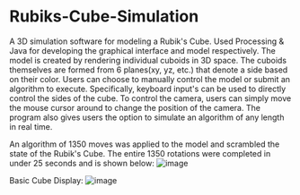 # Rubiks-Cube-Simulation
A 3D simulation software for modeling a Rubik's Cube. Used Processing & Java for developing the graphical interface and model respectively. The model is created by rendering individual cuboids in 3D space. The cuboids themselves are formed from 6 planes(xy, yz, etc.) that denote a side based on their color. Users can choose to manually control the model or submit an algorithm to execute. Specifically, keyboard input's can be used to directly control the sides of the cube. To control the camera, users can simply move the mouse cursor around to change the position of the camera. The program also gives users the option to simulate an algorithm of any length in real time.


An algorithm  of 1350 moves was applied to the model and scrambled the state of the Rubik's Cube. The entire 1350 rotations were completed in under 25 seconds and is shown below:
![image](https://github.com/gauravd12345/Rubiks-Cube-Simulation/assets/55636921/86fd0f2f-5d70-49ff-982a-e460d5446eb9)


Basic Cube Display:
![image](https://github.com/gauravd12345/Rubiks-Cube-Simulation/assets/55636921/631be992-0950-4abc-859e-5babf9ec4822)
